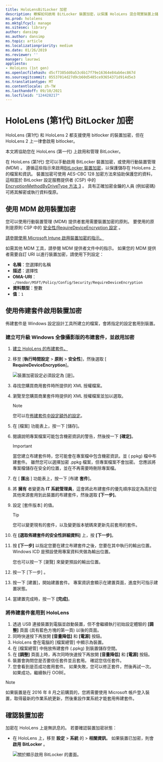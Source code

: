 ```yaml
---
title: HoloLensBitLocker 加密
description: 瞭解如何啟用 BitLocker 裝置加密，以保護 HoloLens 混合現實裝置上儲存的檔案。
ms.prod: hololens
ms.mktglfcycl: manage
ms.sitesec: library
author: dansimp
ms.author: dansimp
ms.topic: article
ms.localizationpriority: medium
ms.date: 01/26/2019
ms.reviewer: ''
manager: laurawi
appliesto:
- HoloLens (1st gen)
ms.openlocfilehash: d5cf7385dd0a53c6b17f79e16364e84ab6ec867d
ms.sourcegitcommit: 05537014d27d9cb60d5485ce93654371d914d5e3
ms.translationtype: MT
ms.contentlocale: zh-TW
ms.lasthandoff: 09/10/2021
ms.locfileid: "124428217"
---
```

# <a name="hololens-1st-gen-bitlocker-encryption"></a>HoloLens (第1代) BitLocker 加密

HoloLens (第1代) 和 HoloLens 2 都支援使用 bitlocker 的裝置加密，但在 HoloLens 2 上一律會啟用 bitlocker。

本文將協助您在 HoloLens (第一代) 上啟用和管理 BitLocker。

在 HoloLens (第1代) 您可以手動啟用 BitLocker 裝置加密，或使用行動裝置管理 (MDM) 。 遵循這些指示來啟用[BitLocker 裝置加密](/windows/security/information-protection/bitlocker/bitlocker-device-encryption-overview-windows-10#bitlocker-device-encryption)，以保護儲存在 HoloLens 上的檔案和資訊。 裝置加密可使用 AES-CBC 128 加密方法來協助保護您的資料，這相當於 BitLocker 設定服務提供者 (CSP) 中的 [EncryptionMethodByDriveType 方法 3](/windows/client-management/mdm/bitlocker-csp#encryptionmethodbydrivetype) 。 具有正確加密金鑰的人員 (例如密碼) 可將其解密或執行資料復原。

## <a name="enable-device-encryption-using-mdm"></a>使用 MDM 啟用裝置加密

您可以使用行動裝置管理 (MDM) 提供者套用需要裝置加密的原則。 要使用的原則是原則 CSP 中的 [安全性/RequireDeviceEncryption 設定](/windows/client-management/mdm/policy-csp-security#security-requiredeviceencryption) 。

[請參閱使用 Microsoft Intune 啟用裝置加密的指示。](/intune/compliance-policy-create-windows#windows-holographic-for-business)

如需其他 MDM 工具，請參閱 MDM 提供者文件中的指示。 如果您的 MDM 提供者需要自訂 URI 以進行裝置加密，請使用下列設定：

- **名稱**：您選擇的名稱
- **描述**：選擇性
- **OMA-URI**： `./Vendor/MSFT/Policy/Config/Security/RequireDeviceEncryption`
- **資料類型**：整數
- **值**：`1`

## <a name="enable-device-encryption-using-a-provisioning-package"></a>使用佈建套件啟用裝置加密

佈建套件是 Windows 設定設計工具所建立的檔案，會將指定的設定套用到裝置。 

### <a name="create-a-provisioning-package-that-upgrades-the-windows-holographic-edition-and-enables-encryption"></a>建立可升級 Windows 全像攝影版的布建套件，並啟用加密

1. [建立 HoloLens 的布建套件。](hololens-provisioning.md)
1. 移至 [**執行時間設定**  >  **原則**  >  **安全性**]，然後選取 [ **RequireDeviceEncryption**]。

    ![裝置加密設定必須設定為 [是]。](images/device-encryption.png)

1. 尋找您購買商用套件時所提供的 XML 授權檔案。

1. 瀏覽至您購買商業套件時提供的 XML 授權檔案並加以選取。
    > [!NOTE]
    > 您可以在[佈建套件中設定額外的設定](hololens-provisioning.md)。

1. 在 [檔案] 功能表上，按一下 [儲存]。 

1. 閱讀說明專案檔案可能包含機密資訊的警告，然後按一下 **[確定]**。

    > [!IMPORTANT]
    > 當您建立布建套件時，您可能會在專案檔中包含機密資訊，並 ( ppkg) 檔中布建套件。 雖然您可以選擇加密 .ppkg 檔案，但專案檔案不會加密。 您應該將專案檔儲存在安全的位置，並在不再需要時刪除專案檔。

1. 在 [ **匯出** ] 功能表上，按一下 [布建 **套件**]。
1. 將 **擁有** 者變更為 **IT 系統管理員**，這會將此布建套件的優先順序設定為高於從其他來源套用到此裝置的布建套件，然後選取 **[下一步]**。
1. 設定 \[套件版本\] 的值。

    > [!TIP]
    > 您可以變更現有的套件，以及變更版本號碼來更新先前套用的套件。

1. 在 **\[選取佈建套件的安全性詳細資料\]** 上，按 **\[下一步\]**。
1. 按 **[下一步]** 以指定您要在建立布建套件之後，您要在其中執行的輸出位置。 Windows ICD 是預設使用專案資料夾做為輸出位置。

    您也可以按一下 \[瀏覽\] 來變更預設的輸出位置。

1. 按一下 [下一步] 。
1. 按一下 \[建置\]，開始建置套件。 專案資訊會顯示在建置頁面，進度列可指示建置狀態。
1. 當建置完成時，按一下 **\[完成\]**。

### <a name="apply-the-provisioning-package-to-hololens"></a>將佈建套件套用到 HoloLens

1. 透過 USB 連接裝置到電腦並啟動裝置，但不會繼續執行初始設定體驗的 **\[調整\]** 頁面 (具有藍色方塊的第一頁) 以後的頁面。
1. 同時快速按下再放開 **\[音量降低\]** 和 **\[電源\]** 按鈕。
1. HoloLens 會在電腦的 \[檔案總管\] 中顯示為裝置。
1. 在 \[檔案總管\] 中拖放佈建套件 (.ppkg) 到裝置儲存空間。
1. 在 **\[調整\]** 頁面上時，再次同時快速按下再放開 **\[音量降低\]** 和 **\[電源\]** 按鈕。
1. 裝置會詢問您是否要信任套件並且套用。 確認您信任套件。
1. 您會看到是否成功套用套件。 如果失敗，您可以修正套件，然後再試一次。 如果成功，繼續執行 OOBE。

> [!NOTE]
> 如果裝置是在 2016 年 8 月之前購買的，您將需要使用 Microsoft 帳戶登入裝置，取得最新的作業系統更新，然後重設作業系統才能套用佈建套件。

## <a name="verify-device-encryption"></a>確認裝置加密

加密在 HoloLens 上是無訊息的。 若要確認裝置加密狀態：

- 在 HoloLens 上，移至 **設定**  >  **系統** 的  >  **相關資訊**。 如果裝置已加密，則會 **啟用** **BitLocker** 。 

    ![關於顯示啟用 BitLocker 的畫面。](images/about-encryption.png)
